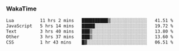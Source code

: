### WakaTime

<!--START_SECTION:waka-->

```txt
Lua          11 hrs 2 mins   ██████████▒░░░░░░░░░░░░░░   41.51 %
JavaScript   5 hrs 14 mins   █████░░░░░░░░░░░░░░░░░░░░   19.72 %
Text         3 hrs 40 mins   ███▒░░░░░░░░░░░░░░░░░░░░░   13.80 %
Other        3 hrs 37 mins   ███▒░░░░░░░░░░░░░░░░░░░░░   13.60 %
CSS          1 hr 43 mins    █▓░░░░░░░░░░░░░░░░░░░░░░░   06.51 %
```

<!--END_SECTION:waka-->
